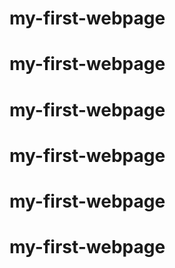 # my-first-webpage
# my-first-webpage
# my-first-webpage
# my-first-webpage
# my-first-webpage
# my-first-webpage
